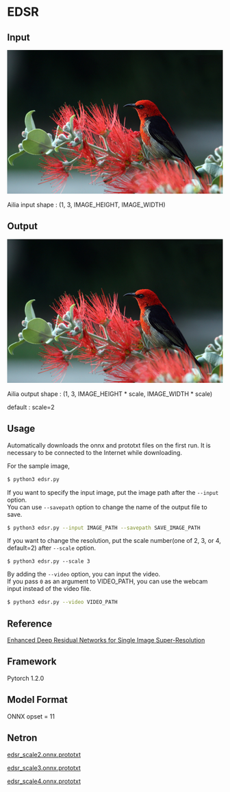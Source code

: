 # EDSR

## Input

![Input](input.png)

Ailia input shape : (1, 3, IMAGE_HEIGHT, IMAGE_WIDTH)  

## Output

![Output](output.png)

Ailia output shape : (1, 3, IMAGE_HEIGHT * scale, IMAGE_WIDTH * scale)

default : scale=2

## Usage
Automatically downloads the onnx and prototxt files on the first run.
It is necessary to be connected to the Internet while downloading.

For the sample image,
``` bash
$ python3 edsr.py
```

If you want to specify the input image, put the image path after the `--input` option.  
You can use `--savepath` option to change the name of the output file to save.
```bash
$ python3 edsr.py --input IMAGE_PATH --savepath SAVE_IMAGE_PATH
```
If you want to change the resolution, put the scale number(one of 2, 3, or 4, default=2) after `--scale` option.
```
$ python3 edsr.py --scale 3
``` 
By adding the `--video` option, you can input the video.   
If you pass `0` as an argument to VIDEO_PATH, you can use the webcam input instead of the video file.
```bash
$ python3 edsr.py --video VIDEO_PATH
```

## Reference

[Enhanced Deep Residual Networks for Single Image Super-Resolution](https://github.com/sanghyun-son/EDSR-PyTorch.git)

## Framework

Pytorch 1.2.0

## Model Format

ONNX opset = 11

## Netron

[edsr_scale2.onnx.prototxt](https://netron.app/?url=https://storage.googleapis.com/ailia-models/edsr/edsr_scale2.onnx.prototxt)

[edsr_scale3.onnx.prototxt](https://netron.app/?url=https://storage.googleapis.com/ailia-models/edsr/edsr_scale3.onnx.prototxt)

[edsr_scale4.onnx.prototxt](https://netron.app/?url=https://storage.googleapis.com/ailia-models/edsr/edsr_scale4.onnx.prototxt)

